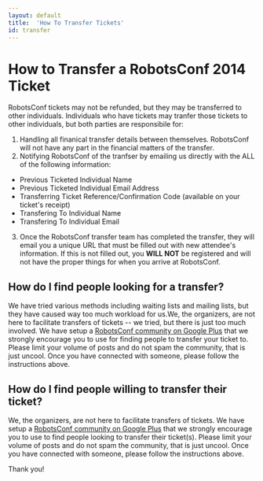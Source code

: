 ```yaml
---
layout: default
title:  'How To Transfer Tickets'
id: transfer
---
```



# How to Transfer a RobotsConf 2014 Ticket

RobotsConf tickets may not be refunded, but they may be transferred to other individuals. Individuals who have tickets may tranfer those tickets to other individuals, but both parties are responsibile for:

1. Handling all finanical transfer details between themselves. RobotsConf will not have any part in the financial matters of the transfer.
2. Notifying RobotsConf of the tranfser by emailing us directly with the ALL of the following information:
  * Previous Ticketed Individual Name
  * Previous Ticketed Individual Email Address
  * Transferring Ticket Reference/Confirmation Code (available on your ticket's receipt)
  * Transfering To Individual Name
  * Transfering To Individual Email
3. Once the RobotsConf transfer team has completed the transfer, they will email you a unique URL that must be filled out with new attendee's information. If this is not filled out, you **WILL NOT** be registered and will not have the proper things for when you arrive at RobotsConf.

## How do I find people looking for a transfer?

We have tried various methods including waiting lists and mailing lists, but they have caused way too much workload for us.We, the organizers, are not here to facilitate transfers of tickets -- we tried, but there is just too much involved. We have setup a [RobotsConf community on Google Plus](https://plus.google.com/communities/111003789351003878107) that we strongly encourage you to use for finding people to transfer your ticket to. Please limit your volume of posts and do not spam the community, that is just uncool. Once you have connected with someone, please follow the instructions above.


## How do I find people willing to transfer their ticket?

We, the organizers, are not here to facilitate transfers of tickets. We have setup a [RobotsConf community on Google Plus](https://plus.google.com/communities/111003789351003878107) that we strongly encourage you to use to find people looking to transfer their ticket(s). Please limit your volume of posts and do not spam the community, that is just uncool. Once you have connected with someone, please follow the instructions above.

Thank you!